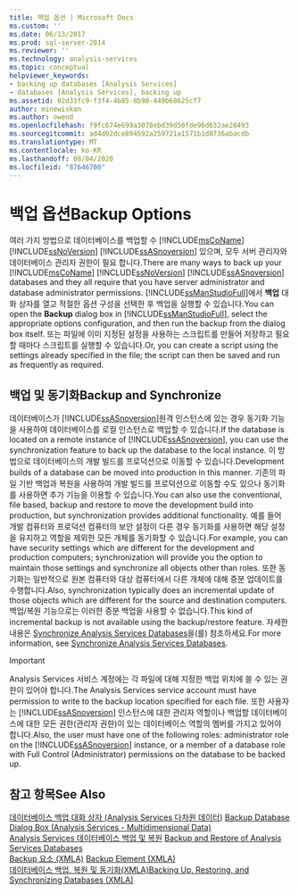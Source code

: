 ```yaml
---
title: 백업 옵션 | Microsoft Docs
ms.custom: ''
ms.date: 06/13/2017
ms.prod: sql-server-2014
ms.reviewer: ''
ms.technology: analysis-services
ms.topic: conceptual
helpviewer_keywords:
- backing up databases [Analysis Services]
- databases [Analysis Services], backing up
ms.assetid: 02d33fc9-f3f4-4b85-8b90-449b68625cf7
author: minewiskan
ms.author: owend
ms.openlocfilehash: f9fc674e699a3078ebd39d50fde96d632ae20493
ms.sourcegitcommit: ad4d92dce894592a259721a1571b1d8736abacdb
ms.translationtype: MT
ms.contentlocale: ko-KR
ms.lasthandoff: 08/04/2020
ms.locfileid: "87646700"
---
```

# <a name="backup-options"></a><span data-ttu-id="55413-102">백업 옵션</span><span class="sxs-lookup"><span data-stu-id="55413-102">Backup Options</span></span>
  <span data-ttu-id="55413-103">여러 가지 방법으로 데이터베이스를 백업할 수 [!INCLUDE[msCoName](../../includes/msconame-md.md)] [!INCLUDE[ssNoVersion](../../includes/ssnoversion-md.md)] [!INCLUDE[ssASnoversion](../../includes/ssasnoversion-md.md)] 있으며, 모두 서버 관리자와 데이터베이스 관리자 권한이 필요 합니다.</span><span class="sxs-lookup"><span data-stu-id="55413-103">There are many ways to back up your [!INCLUDE[msCoName](../../includes/msconame-md.md)] [!INCLUDE[ssNoVersion](../../includes/ssnoversion-md.md)] [!INCLUDE[ssASnoversion](../../includes/ssasnoversion-md.md)] databases and they all require that you have server administrator and database administrator permissions.</span></span> <span data-ttu-id="55413-104">[!INCLUDE[ssManStudioFull](../../includes/ssmanstudiofull-md.md)]에서 **백업** 대화 상자를 열고 적절한 옵션 구성을 선택한 후 백업을 실행할 수 있습니다.</span><span class="sxs-lookup"><span data-stu-id="55413-104">You can open the **Backup** dialog box in [!INCLUDE[ssManStudioFull](../../includes/ssmanstudiofull-md.md)], select the appropriate options configuration, and then run the backup from the dialog box itself.</span></span> <span data-ttu-id="55413-105">또는 파일에 이미 지정된 설정을 사용하는 스크립트를 만들어 저장하고 필요할 때마다 스크립트를 실행할 수 있습니다.</span><span class="sxs-lookup"><span data-stu-id="55413-105">Or, you can create a script using the settings already specified in the file; the script can then be saved and run as frequently as required.</span></span>  
  
## <a name="backup-and-synchronize"></a><span data-ttu-id="55413-106">백업 및 동기화</span><span class="sxs-lookup"><span data-stu-id="55413-106">Backup and Synchronize</span></span>  
 <span data-ttu-id="55413-107">데이터베이스가 [!INCLUDE[ssASnoversion](../../includes/ssasnoversion-md.md)]원격 인스턴스에 있는 경우 동기화 기능을 사용하여 데이터베이스를 로컬 인스턴스로 백업할 수 있습니다.</span><span class="sxs-lookup"><span data-stu-id="55413-107">If the database is located on a remote instance of [!INCLUDE[ssASnoversion](../../includes/ssasnoversion-md.md)], you can use the synchronization feature to back up the database to the local instance.</span></span> <span data-ttu-id="55413-108">이 방법으로 데이터베이스의 개발 빌드를 프로덕션으로 이동할 수 있습니다.</span><span class="sxs-lookup"><span data-stu-id="55413-108">Development builds of a database can be moved into production in this manner.</span></span> <span data-ttu-id="55413-109">기존의 파일 기반 백업과 복원을 사용하여 개발 빌드를 프로덕션으로 이동할 수도 있으나 동기화를 사용하면 추가 기능을 이용할 수 있습니다.</span><span class="sxs-lookup"><span data-stu-id="55413-109">You can also use the conventional, file based, backup and restore to move the development build into production, but synchronization provides additional functionality.</span></span> <span data-ttu-id="55413-110">예를 들어 개발 컴퓨터와 프로덕션 컴퓨터의 보안 설정이 다른 경우 동기화를 사용하면 해당 설정을 유지하고 역할을 제외한 모든 개체를 동기화할 수 있습니다.</span><span class="sxs-lookup"><span data-stu-id="55413-110">For example, you can have security settings which are different for the development and production computers; synchronization will provide you the option to maintain those settings and synchronize all objects other than roles.</span></span> <span data-ttu-id="55413-111">또한 동기화는 일반적으로 원본 컴퓨터와 대상 컴퓨터에서 다른 개체에 대해 증분 업데이트를 수행합니다.</span><span class="sxs-lookup"><span data-stu-id="55413-111">Also, synchronization typically does an incremental update of those objects which are different for the source and destination computers.</span></span> <span data-ttu-id="55413-112">백업/복원 기능으로는 이러한 증분 백업을 사용할 수 없습니다.</span><span class="sxs-lookup"><span data-stu-id="55413-112">This kind of incremental backup is not available using the backup/restore feature.</span></span> <span data-ttu-id="55413-113">자세한 내용은 [Synchronize Analysis Services Databases](synchronize-analysis-services-databases.md)을(를) 참조하세요.</span><span class="sxs-lookup"><span data-stu-id="55413-113">For more information, see [Synchronize Analysis Services Databases](synchronize-analysis-services-databases.md).</span></span>  
  
> [!IMPORTANT]  
>  <span data-ttu-id="55413-114">Analysis Services 서비스 계정에는 각 파일에 대해 지정한 백업 위치에 쓸 수 있는 권한이 있어야 합니다.</span><span class="sxs-lookup"><span data-stu-id="55413-114">The Analysis Services service account must have permission to write to the backup location specified for each file.</span></span> <span data-ttu-id="55413-115">또한 사용자는 [!INCLUDE[ssASnoversion](../../includes/ssasnoversion-md.md)] 인스턴스에 대한 관리자 역할이나 백업할 데이터베이스에 대한 모든 권한(관리자 권한)이 있는 데이터베이스 역할의 멤버를 가지고 있어야 합니다.</span><span class="sxs-lookup"><span data-stu-id="55413-115">Also, the user must have one of the following roles: administrator role on the [!INCLUDE[ssASnoversion](../../includes/ssasnoversion-md.md)] instance, or a member of a database role with Full Control (Administrator) permissions on the database to be backed up.</span></span>  
  
## <a name="see-also"></a><span data-ttu-id="55413-116">참고 항목</span><span class="sxs-lookup"><span data-stu-id="55413-116">See Also</span></span>  
 <span data-ttu-id="55413-117">[데이터베이스 백업 대화 상자 &#40;Analysis Services 다차원 데이터&#41;](../backup-database-dialog-box-analysis-services-multidimensional-data.md) </span><span class="sxs-lookup"><span data-stu-id="55413-117">[Backup Database Dialog Box &#40;Analysis Services - Multidimensional Data&#41;](../backup-database-dialog-box-analysis-services-multidimensional-data.md) </span></span>  
 <span data-ttu-id="55413-118">[Analysis Services 데이터베이스 백업 및 복원](backup-and-restore-of-analysis-services-databases.md) </span><span class="sxs-lookup"><span data-stu-id="55413-118">[Backup and Restore of Analysis Services Databases](backup-and-restore-of-analysis-services-databases.md) </span></span>  
 <span data-ttu-id="55413-119">[Backup 요소 &#40;XMLA&#41;](https://docs.microsoft.com/bi-reference/xmla/xml-elements-commands/backup-element-xmla) </span><span class="sxs-lookup"><span data-stu-id="55413-119">[Backup Element &#40;XMLA&#41;](https://docs.microsoft.com/bi-reference/xmla/xml-elements-commands/backup-element-xmla) </span></span>  
 [<span data-ttu-id="55413-120">데이터베이스 백업, 복원 및 동기화&#40;XMLA&#41;</span><span class="sxs-lookup"><span data-stu-id="55413-120">Backing Up, Restoring, and Synchronizing Databases &#40;XMLA&#41;</span></span>](../multidimensional-models-scripting-language-assl-xmla/backing-up-restoring-and-synchronizing-databases-xmla.md)  
  
  
